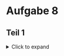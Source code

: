 # Aufgabe 8

## Teil 1
<details>
<summary>Click to expand</summary>

Erstellen Sie ein Feld von 10 int-Werten und Initialisieren se das Feld mit beliebigen Daten.
Berechnen Sie die Summe aller Feldelemente und geben Sie die Summe aus.
Berechnen Sie den Mittelwert aller Feldelemente und geben Sie diesen aus.
Ermitteln Sie das größte Feldelement und geben sie dessen Position und Wert aus.

- [ ] Feld Initialisieren
- [ ] Summe berechnen
- [ ] Mittelwert berechnen
- [ ] Größtes Feldelement suchen


### Schritt 1

Initialisiere ein Integer-Feld mit 10 beliebigen Zahlenwerten

- [x] Feld Initialisieren
- [ ] Summe berechnen
- [ ] Mittelwert berechnen
- [ ] Größtes Feldelement suchen


### Schritt 2

Berechne die Summe des Feldes mit hilfe einer for() oder while() Schleife als Unterfunktion.
Die Summe soll auf dem Bildschirm ausgegeben werden.

- [x] Feld Initialisieren
- [x] Summe berechnen
- [ ] Mittelwert berechnen
- [ ] Größtes Feldelement suchen


### Schritt 3

Die Mittelwertberechnung soll ebenfalls als Unterfunktion geschrieben werden, welche die Unterfunktion für die Summe in sich aufruft.
Der Mittelwert soll auf dem Bildschirm ausgegeben werden.

- [x] Feld Initialisieren
- [x] Summe berechnen
- [x] Mittelwert berechnen
- [ ] Größtes Feldelement suchen


### Schritt 4

Schreiben Sie eine Schleife, welchen aus ihrem Feld das größte Element und dessen Position in dem Feld ermittelt und ausgibt.
Sie können dafür eine Unterfunktion verwenden oder es direkt in der Haptfunktion schreiben.

- [x] Feld Initialisieren
- [x] Summe berechnen
- [x] Mittelwert berechnen
- [x] Größtes Feldelement suchen

### Tip (Schritt 4)
<details>
<summary>Click to expand</summary>

Lass eine Zählschleife laufen und überprüfe welcher Wert kleiner bzw größer ist.

</details>

</details>
